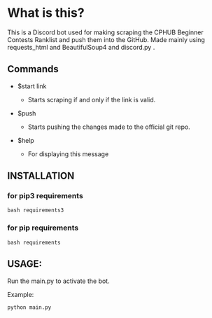 # What is this?

This is a Discord bot used for making scraping the CPHUB Beginner Contests Ranklist and push them into the GitHub. Made mainly using requests_html and BeautifulSoup4 and discord.py .

## Commands

- $start link
  - Starts scraping if and only if the link is valid.

- $push 
  - Starts pushing the changes made to the official git repo.

- $help 
  - For displaying this message

## INSTALLATION

### for pip3 requirements 

``` bash requirements3  ```

### for pip requirements 

``` bash requirements ```

## USAGE:
Run the main.py to activate the bot.

Example:
```
python main.py
```
